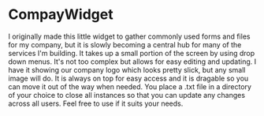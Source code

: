 # CompayWidget
I originally made this little widget to gather commonly used forms and files for my company, but it is slowly becoming a central hub for many of the services I'm building.  It takes up a small portion of the screen by using drop down menus.  It's not too complex but allows for easy editing and updating.  I have it showing our company logo which looks pretty slick, but any small image will do.  It is always on top for easy access and it is dragable so you can move it out of the way when needed.  You place a .txt file in a directory of your choice to close all instances so that you can update any changes across all users.  Feel free to use if it suits your needs.
